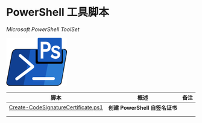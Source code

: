 # **PowerShell 工具脚本**

*Microsoft PowerShell ToolSet*



![PowerShell](assets/powershell.png)



| 脚本                                                         | 概述                           | 备注 |
| ------------------------------------------------------------ | ------------------------------ | ---- |
| [Create-CodeSignatureCertificate.ps1](docs/create-codesignaturecertificate.md) | **创建 PowerShell 自签名证书** |      |
|                                                              |                                |      |
|                                                              |                                |      |

